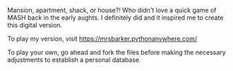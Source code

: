 Mansion, apartment, shack, or house?! Who didn't love a quick game of MASH back in the early aughts. I definitely did and it inspired me to create this digital version.

To play my version, visit https://mrsbarker.pythonanywhere.com/

To play your own, go ahead and fork the files before making the necessary adjustments to establish a personal database.
